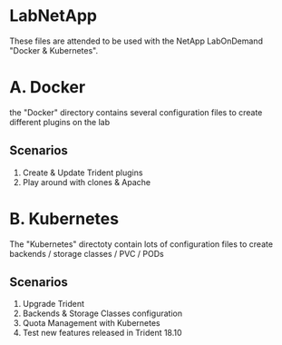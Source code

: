 # LabNetApp

These files are attended to be used with the NetApp LabOnDemand "Docker & Kubernetes".


# A. Docker

the "Docker" directory contains several configuration files to create different plugins on the lab

Scenarios
---------
1. Create & Update Trident plugins
2. Play around with clones & Apache


# B. Kubernetes

The "Kubernetes" directoty contain lots of configuration files to create backends / storage classes / PVC / PODs

Scenarios
---------
1. Upgrade Trident
2. Backends & Storage Classes configuration
3. Quota Management with Kubernetes
4. Test new features released in Trident 18.10
